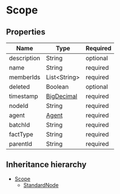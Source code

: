 

# Scope

## Properties

Name | Type | Required
-------- | -------- | --------
description | String | optional
name | String | required
memberIds | List&lt;String&gt; | required
deleted | Boolean | optional
timestamp | [BigDecimal](BigDecimal.md) | required
nodeId | String | required
agent | [Agent](Agent.md) | required
batchId | String | required
factType | String | required
parentId | String | required




## Inheritance hierarchy


* [Scope](Scope.md)
    * [StandardNode](StandardNode.md)

